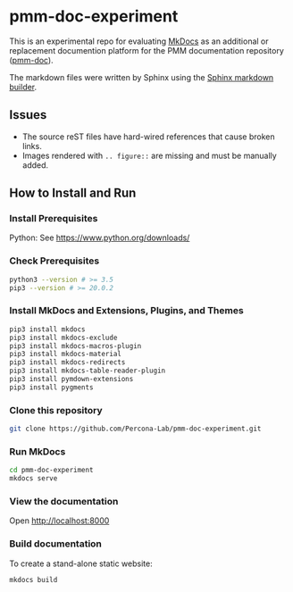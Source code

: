 # pmm-doc-experiment

This is an experimental repo for evaluating [MkDocs](https://www.mkdocs.org/)
as an additional or replacement documention platform for the
PMM documentation repository ([pmm-doc](https://github.com/percona/pmm-doc)).

The markdown files were written by Sphinx using the
[Sphinx markdown builder](https://pypi.org/project/sphinx-markdown-builder/).

## Issues

- The source reST files have hard-wired references that cause broken links.
- Images rendered with `.. figure::` are missing and must be manually added. 

## How to Install and Run

### Install Prerequisites

Python: See <https://www.python.org/downloads/>

### Check Prerequisites

```bash
python3 --version # >= 3.5
pip3 --version # >= 20.0.2
```

### Install MkDocs and Extensions, Plugins, and Themes

```bash
pip3 install mkdocs
pip3 install mkdocs-exclude
pip3 install mkdocs-macros-plugin
pip3 install mkdocs-material
pip3 install mkdocs-redirects
pip3 install mkdocs-table-reader-plugin
pip3 install pymdown-extensions
pip3 install pygments
```

### Clone this repository

```bash
git clone https://github.com/Percona-Lab/pmm-doc-experiment.git
```

### Run MkDocs

```bash
cd pmm-doc-experiment
mkdocs serve
```

### View the documentation

Open <http://localhost:8000>

### Build documentation

To create a stand-alone static website:

```bash
mkdocs build
```
